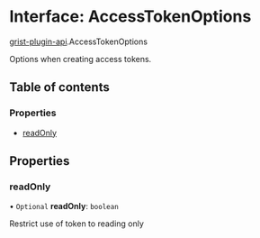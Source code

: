 # Interface: AccessTokenOptions

[grist-plugin-api](../modules/grist_plugin_api.md).AccessTokenOptions

Options when creating access tokens.

## Table of contents

### Properties

- [readOnly](grist_plugin_api.AccessTokenOptions.md#readonly)

## Properties

### readOnly

• `Optional` **readOnly**: `boolean`

Restrict use of token to reading only
